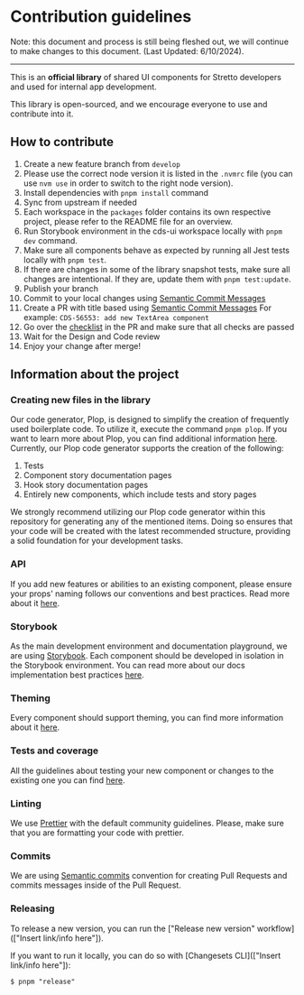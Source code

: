 # Contribution guidelines

Note: this document and process is still being fleshed out, we will continue to make changes to this document. (Last Updated: 6/10/2024).

---

This is an **official library** of shared UI components for Stretto developers and used for internal app development.

This library is open-sourced, and we encourage everyone to use and contribute into it.

## How to contribute

1. Create a new feature branch from `develop`
2. Please use the correct node version it is listed in the `.nvmrc` file (you can use `nvm use` in order to switch to the right node version).
3. Install dependencies with `pnpm install` command
4. Sync from upstream if needed
5. Each workspace in the `packages` folder contains its own respective project, please refer to the README file for an overview.
6. Run Storybook environment in the cds-ui workspace locally with `pnpm dev` command.
7. Make sure all components behave as expected by running all Jest tests locally with `pnpm test`.
8. If there are changes in some of the library snapshot tests, make sure all changes are intentional. If they are, update them with `pnpm test:update`.
9. Publish your branch
10. Commit to your local changes using [Semantic Commit Messages](https://seesparkbox.com/foundry/semantic_commit_messages)
11. Create a PR with title based using [Semantic Commit Messages](https://seesparkbox.com/foundry/semantic_commit_messages)
    For example: `CDS-56553: add new TextArea component`
12. Go over the [checklist](/.github/PULL_REQUEST_TEMPLATE.md) in the PR and make sure that all checks are passed
13. Wait for the Design and Code review
14. Enjoy your change after merge!

## Information about the project

### Creating new files in the library

Our code generator, Plop, is designed to simplify the creation of frequently used boilerplate code. To utilize it, execute the command `pnpm plop`. If you want to learn more about Plop, you can find additional information [here](https://plopjs.com/).
Currently, our Plop code generator supports the creation of the following:

1. Tests
2. Component story documentation pages
3. Hook story documentation pages
4. Entirely new components, which include tests and story pages

We strongly recommend utilizing our Plop code generator within this repository for generating any of the mentioned items. Doing so ensures that your code will be created with the latest recommended structure, providing a solid foundation for your development tasks.

### API

If you add new features or abilities to an existing component, please ensure your props' naming follows our conventions and best practices. Read more about it [here](./API_GUIDELINES.MD).

### Storybook

As the main development environment and documentation playground, we are using [Storybook](https://storybook.js.org/).
Each component should be developed in isolation in the Storybook environment.
You can read more about our docs implementation best practices [here](COMPONENTS_DOCUMENTATION_GUIDELINES.md).

### Theming

Every component should support theming, you can find more information about it [here](THEME_README.md).

### Tests and coverage

All the guidelines about testing your new component or changes to the existing one you can find [here](TESTING_README.md).

### Linting

We use [Prettier](https://prettier.io/) with the default community guidelines. Please, make sure that you are formatting your code with prettier.

### Commits

We are using [Semantic commits](https://gist.github.com/joshbuchea/6f47e86d2510bce28f8e7f42ae84c716) convention for creating Pull Requests and commits messages inside of the Pull Request.

### Releasing

To release a new version, you can run the ["Release new version" workflow](["Insert link/info here"]).

If you want to run it locally, you can do so with [Changesets CLI](["Insert link/info here"]):

```
$ pnpm "release"
```
